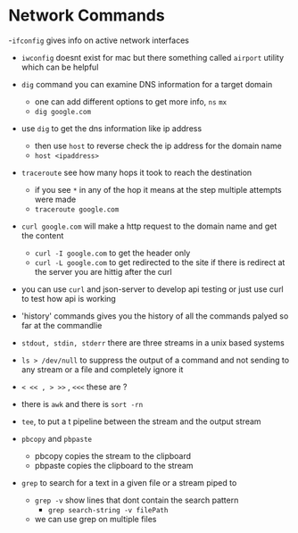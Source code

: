 # Network Commands

-`ifconfig` gives info on active network interfaces
- `iwconfig` doesnt exist for mac but there something called `airport` utility which can be helpful
- `dig` command you can examine DNS information for a target domain
    - one can add different options to get more info, `ns` `mx`
    - `dig google.com`

- use `dig` to get the dns information like ip address
    - then use `host` to reverse check the ip address for the domain name
    - `host <ipaddress>`

- `traceroute` see how many hops it took to reach the destination
    - if you see ``*`` in any of the hop it means at the step multiple attempts were made
    - `traceroute google.com`

- `curl google.com` will make a http request to the domain name and get the content
    - `curl -I google.com` to get the header only
    - `curl -L google.com` to get redirected to the site if there is redirect at the server you are hittig after the curl

-  you can use `curl` and json-server to develop api testing or just use curl to test how api is working

- 'history' commands gives you the history of all the commands palyed so far at the commandlie
- `stdout, stdin, stderr` there are three streams in a unix based systems
- `ls > /dev/null` to suppress the output of a command and not sending to any stream or a file and completely ignore it
 
- `< << , > >>` , `<<<` these are ?
- there is `awk` and there is `sort -rn` 
- `tee`, to put a t pipeline between the stream and the output stream
- `pbcopy` and `pbpaste`
    - pbcopy copies the stream to the clipboard
    - pbpaste copies the clipboard to the stream

- `grep` to search for a text in a given file or a stream piped to 
    - `grep -v` show lines that dont contain the search pattern
        - `grep search-string -v filePath`
    - we can use grep on multiple files
















